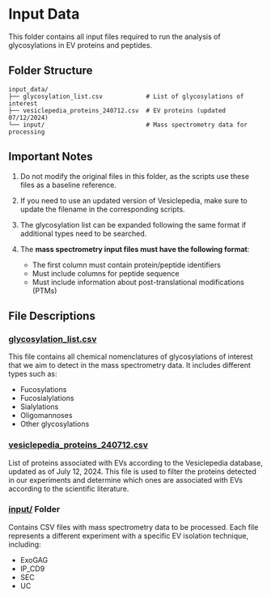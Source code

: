 # Input Data

This folder contains all input files required to run the analysis of glycosylations in EV proteins and peptides.

## Folder Structure

```
input_data/
├── glycosylation_list.csv            # List of glycosylations of interest
├── vesiclepedia_proteins_240712.csv  # EV proteins (updated 07/12/2024)
└── input/                            # Mass spectrometry data for processing
```


## Important Notes

1. Do not modify the original files in this folder, as the scripts use these files as a baseline reference.
2. If you need to use an updated version of Vesiclepedia, make sure to update the filename in the corresponding scripts.
3. The glycosylation list can be expanded following the same format if additional types need to be searched.
4. The **mass spectrometry input files must have the following format**:
   
    - The first column must contain protein/peptide identifiers
    - Must include columns for peptide sequence
    - Must include information about post-translational modifications (PTMs)



## File Descriptions

### <ins>glycosylation_list.csv</ins>
This file contains all chemical nomenclatures of glycosylations of interest that we aim to detect in the mass spectrometry data. It includes different types such as:

- Fucosylations
- Fucosialylations
- Sialylations
- Oligomannoses
- Other glycosylations



### <ins>vesiclepedia_proteins_240712.csv</ins>
List of proteins associated with EVs according to the Vesiclepedia database, updated as of July 12, 2024. This file is used to filter the proteins detected in our experiments and determine which ones are associated with EVs according to the scientific literature.


### <ins>input/</ins> Folder
Contains CSV files with mass spectrometry data to be processed. Each file represents a different experiment with a specific EV isolation technique, including:

- ExoGAG
- IP_CD9
- SEC
- UC
